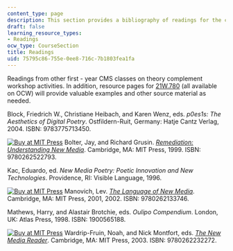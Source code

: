 ```yaml
---
content_type: page
description: This section provides a bibliography of readings for the course.
draft: false
learning_resource_types:
- Readings
ocw_type: CourseSection
title: Readings
uid: 75795c86-755e-0ee8-716c-7b1803fea1fa
---
```

Readings from other first - year CMS classes on theory complement workshop activities. In addition, resource pages for [21W.780](https://ocw.mit.edu/courses/21w-780-communicating-in-technical-organizations-fall-2001/) (all available on OCW) will provide valuable examples and other source material as needed.

Block, Friedrich W., Christiane Heibach, and Karen Wenz, eds. *p0es1s: The Aesthetics of Digital Poetry*. Ostfildern-Ruit, Germany: Hatje Cantz Verlag, 2004. ISBN: 9783775713450.

[![Buy at MIT Press](/images/mp_logo.gif)](https://mitpress.mit.edu/9780262522793) Bolter, Jay, and Richard Grusin. [*Remediation: Understanding New Media*](https://mitpress.mit.edu/9780262522793). Cambridge, MA: MIT Press, 1999. ISBN: 9780262522793.

Kac, Eduardo, ed. *New Media Poetry: Poetic Innovation and New Technologies*. Providence, RI: Visible Language, 1996.

[![Buy at MIT Press](/images/mp_logo.gif)](https://mitpress.mit.edu/9780262133746) Manovich, Lev. [*The Language of New Media*](https://mitpress.mit.edu/9780262133746). Cambridge, MA: MIT Press, 2001, 2002. ISBN: 9780262133746.

Mathews, Harry, and Alastair Brotchie, eds. *Oulipo Compendium*. London, UK: Atlas Press, 1998. ISBN: 1900565188.

[![Buy at MIT Press](/images/mp_logo.gif)](https://mitpress.mit.edu/9780262232272) Wardrip-Fruin, Noah, and Nick Montfort, eds. [*The New Media Reader*](https://mitpress.mit.edu/9780262232272). Cambridge, MA: MIT Press, 2003. ISBN: 9780262232272.